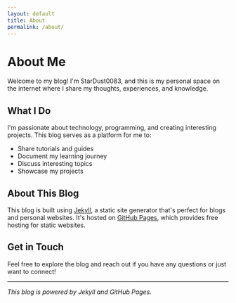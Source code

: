 ```yaml
---
layout: default
title: About
permalink: /about/
---
```


# About Me

Welcome to my blog! I'm StarDust0083, and this is my personal space on the internet where I share my thoughts, experiences, and knowledge.

## What I Do

I'm passionate about technology, programming, and creating interesting projects. This blog serves as a platform for me to:

- Share tutorials and guides
- Document my learning journey
- Discuss interesting topics
- Showcase my projects

## About This Blog

This blog is built using [Jekyll](https://jekyllrb.com/), a static site generator that's perfect for blogs and personal websites. It's hosted on [GitHub Pages](https://pages.github.com/), which provides free hosting for static websites.

## Get in Touch

Feel free to explore the blog and reach out if you have any questions or just want to connect!

---

*This blog is powered by Jekyll and GitHub Pages.*